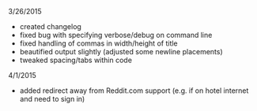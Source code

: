 3/26/2015
* created changelog
* fixed bug with specifying verbose/debug on command line
* fixed handling of commas in width/height of title
* beautified output slightly (adjusted some newline placements)
* tweaked spacing/tabs within code

4/1/2015
* added redirect away from Reddit.com support (e.g. if on hotel internet and need to sign in)
